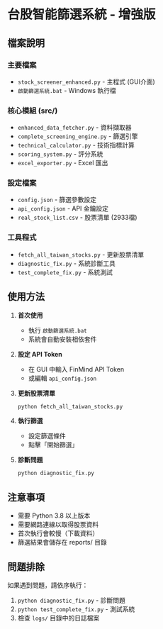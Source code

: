 # 台股智能篩選系統 - 增強版

## 檔案說明

### 主要檔案
- `stock_screener_enhanced.py` - 主程式 (GUI介面)
- `啟動篩選系統.bat` - Windows 執行檔

### 核心模組 (src/)
- `enhanced_data_fetcher.py` - 資料擷取器
- `complete_screening_engine.py` - 篩選引擎
- `technical_calculator.py` - 技術指標計算
- `scoring_system.py` - 評分系統
- `excel_exporter.py` - Excel 匯出

### 設定檔案
- `config.json` - 篩選參數設定
- `api_config.json` - API 金鑰設定
- `real_stock_list.csv` - 股票清單 (2933檔)

### 工具程式
- `fetch_all_taiwan_stocks.py` - 更新股票清單
- `diagnostic_fix.py` - 系統診斷工具
- `test_complete_fix.py` - 系統測試

## 使用方法

1. **首次使用**
   - 執行 `啟動篩選系統.bat`
   - 系統會自動安裝相依套件

2. **設定 API Token**
   - 在 GUI 中輸入 FinMind API Token
   - 或編輯 `api_config.json`

3. **更新股票清單**
   ```bash
   python fetch_all_taiwan_stocks.py
   ```

4. **執行篩選**
   - 設定篩選條件
   - 點擊「開始篩選」

5. **診斷問題**
   ```bash
   python diagnostic_fix.py
   ```

## 注意事項

- 需要 Python 3.8 以上版本
- 需要網路連線以取得股票資料
- 首次執行會較慢（下載資料）
- 篩選結果會儲存在 reports/ 目錄

## 問題排除

如果遇到問題，請依序執行：
1. `python diagnostic_fix.py` - 診斷問題
2. `python test_complete_fix.py` - 測試系統
3. 檢查 `logs/` 目錄中的日誌檔案

